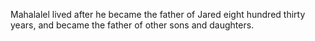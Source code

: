 Mahalalel lived after he became the father of Jared eight hundred thirty years, and became the father of other sons and daughters.